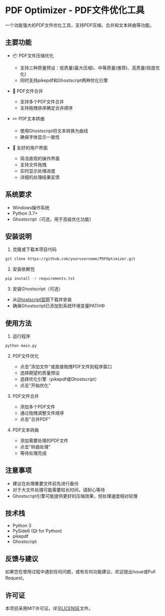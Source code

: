 # PDF Optimizer - PDF文件优化工具

一个功能强大的PDF文件优化工具，支持PDF压缩、合并和文本转曲等功能。

## 主要功能

- 📦 PDF文件压缩优化
  - 支持三种质量预设：低质量(最大压缩)、中等质量(推荐)、高质量(轻度优化)
  - 同时支持pikepdf和Ghostscript两种优化引擎

- 🔄 PDF文件合并
  - 支持多个PDF文件合并
  - 支持拖拽排序确定合并顺序

- ✏️ PDF文本转曲
  - 使用Ghostscript将文本转换为曲线
  - 确保字体显示一致性

- 🎨 友好的用户界面
  - 简洁直观的操作界面
  - 支持文件拖拽
  - 实时显示处理进度
  - 详细的处理结果反馈

## 系统要求

- Windows操作系统
- Python 3.7+
- Ghostscript（可选，用于高级优化功能）

## 安装说明

1. 克隆或下载本项目代码
```bash
git clone https://github.com/yourusername/PDFOptimizer.git
```

2. 安装依赖包
```bash
pip install -r requirements.txt
```

3. 安装Ghostscript（可选）
- 从[Ghostscript官网](https://www.ghostscript.com/releases/gsdnld.html)下载并安装
- 确保Ghostscript已添加到系统环境变量PATH中

## 使用方法

1. 运行程序
```bash
python main.py
```

2. PDF文件优化
   - 点击"添加文件"或直接拖拽PDF文件到程序窗口
   - 选择期望的质量预设
   - 选择优化引擎（pikepdf或Ghostscript）
   - 点击"开始优化"

3. PDF文件合并
   - 添加多个PDF文件
   - 通过拖拽调整文件顺序
   - 点击"合并PDF"

4. PDF文本转曲
   - 添加需要处理的PDF文件
   - 点击"转曲处理"
   - 等待处理完成

## 注意事项

- 建议在处理重要文件前先进行备份
- 对于大文件处理可能需要较长时间，请耐心等待
- Ghostscript引擎可能提供更好的压缩效果，但处理速度相对较慢

## 技术栈

- Python 3
- PySide6 (Qt for Python)
- pikepdf
- Ghostscript

## 反馈与建议

如果您在使用过程中遇到任何问题，或有任何功能建议，欢迎提出Issue或Pull Request。

## 许可证

本项目采用MIT许可证。详见[LICENSE](LICENSE)文件。
